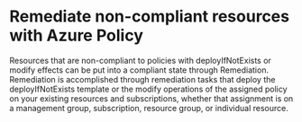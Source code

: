 # Remediate non-compliant resources with Azure Policy
Resources that are non-compliant to policies with deployIfNotExists or modify effects can be put into a compliant state through Remediation. Remediation is accomplished through remediation tasks that deploy the deployIfNotExists template or the modify operations of the assigned policy on your existing resources and subscriptions, whether that assignment is on a management group, subscription, resource group, or individual resource. 